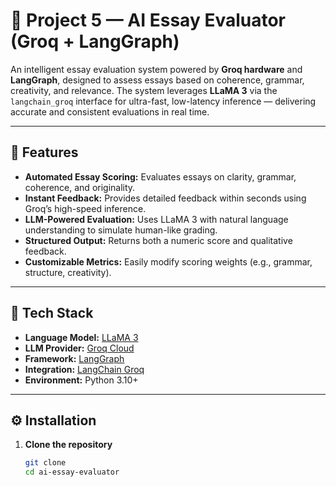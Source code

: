 # 🧠 Project 5 — AI Essay Evaluator (Groq + LangGraph)

An intelligent essay evaluation system powered by **Groq hardware** and **LangGraph**, designed to assess essays based on coherence, grammar, creativity, and relevance. The system leverages **LLaMA 3** via the `langchain_groq` interface for ultra-fast, low-latency inference — delivering accurate and consistent evaluations in real time.

---

## 🚀 Features

- **Automated Essay Scoring:** Evaluates essays on clarity, grammar, coherence, and originality.
- **Instant Feedback:** Provides detailed feedback within seconds using Groq’s high-speed inference.
- **LLM-Powered Evaluation:** Uses LLaMA 3 with natural language understanding to simulate human-like grading.
- **Structured Output:** Returns both a numeric score and qualitative feedback.
- **Customizable Metrics:** Easily modify scoring weights (e.g., grammar, structure, creativity).

---

## 🧩 Tech Stack

- **Language Model:** [LLaMA 3](https://ai.meta.com/llama/)
- **LLM Provider:** [Groq Cloud](https://groq.com)
- **Framework:** [LangGraph](https://python.langchain.com/docs/langgraph/)
- **Integration:** [LangChain Groq](https://python.langchain.com/docs/integrations/llms/groq)
- **Environment:** Python 3.10+

---

## ⚙️ Installation

1. **Clone the repository**
   ```bash
   git clone
   cd ai-essay-evaluator
